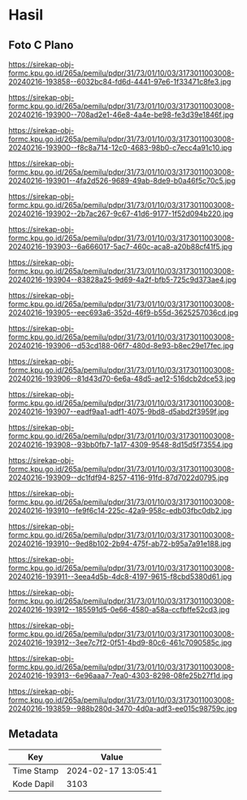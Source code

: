 # Hasil

## Foto C Plano

https://sirekap-obj-formc.kpu.go.id/265a/pemilu/pdpr/31/73/01/10/03/3173011003008-20240216-193858--6032bc84-fd6d-4441-97e6-1f33471c8fe3.jpg

https://sirekap-obj-formc.kpu.go.id/265a/pemilu/pdpr/31/73/01/10/03/3173011003008-20240216-193900--708ad2e1-46e8-4a4e-be98-fe3d39e1846f.jpg

https://sirekap-obj-formc.kpu.go.id/265a/pemilu/pdpr/31/73/01/10/03/3173011003008-20240216-193900--f8c8a714-12c0-4683-98b0-c7ecc4a91c10.jpg

https://sirekap-obj-formc.kpu.go.id/265a/pemilu/pdpr/31/73/01/10/03/3173011003008-20240216-193901--4fa2d526-9689-49ab-8de9-b0a46f5c70c5.jpg

https://sirekap-obj-formc.kpu.go.id/265a/pemilu/pdpr/31/73/01/10/03/3173011003008-20240216-193902--2b7ac267-9c67-41d6-9177-1f52d094b220.jpg

https://sirekap-obj-formc.kpu.go.id/265a/pemilu/pdpr/31/73/01/10/03/3173011003008-20240216-193903--6a666017-5ac7-460c-aca8-a20b88cf41f5.jpg

https://sirekap-obj-formc.kpu.go.id/265a/pemilu/pdpr/31/73/01/10/03/3173011003008-20240216-193904--83828a25-9d69-4a2f-bfb5-725c9d373ae4.jpg

https://sirekap-obj-formc.kpu.go.id/265a/pemilu/pdpr/31/73/01/10/03/3173011003008-20240216-193905--eec693a6-352d-46f9-b55d-3625257036cd.jpg

https://sirekap-obj-formc.kpu.go.id/265a/pemilu/pdpr/31/73/01/10/03/3173011003008-20240216-193906--d53cd188-06f7-480d-8e93-b8ec29e17fec.jpg

https://sirekap-obj-formc.kpu.go.id/265a/pemilu/pdpr/31/73/01/10/03/3173011003008-20240216-193906--81d43d70-6e6a-48d5-ae12-516dcb2dce53.jpg

https://sirekap-obj-formc.kpu.go.id/265a/pemilu/pdpr/31/73/01/10/03/3173011003008-20240216-193907--eadf9aa1-adf1-4075-9bd8-d5abd2f3959f.jpg

https://sirekap-obj-formc.kpu.go.id/265a/pemilu/pdpr/31/73/01/10/03/3173011003008-20240216-193908--93bb0fb7-1a17-4309-9548-8d15d5f73554.jpg

https://sirekap-obj-formc.kpu.go.id/265a/pemilu/pdpr/31/73/01/10/03/3173011003008-20240216-193909--dc1fdf94-8257-4116-91fd-87d7022d0795.jpg

https://sirekap-obj-formc.kpu.go.id/265a/pemilu/pdpr/31/73/01/10/03/3173011003008-20240216-193910--fe9f6c14-225c-42a9-958c-edb03fbc0db2.jpg

https://sirekap-obj-formc.kpu.go.id/265a/pemilu/pdpr/31/73/01/10/03/3173011003008-20240216-193910--9ed8b102-2b94-475f-ab72-b95a7a91e188.jpg

https://sirekap-obj-formc.kpu.go.id/265a/pemilu/pdpr/31/73/01/10/03/3173011003008-20240216-193911--3eea4d5b-4dc8-4197-9615-f8cbd5380d61.jpg

https://sirekap-obj-formc.kpu.go.id/265a/pemilu/pdpr/31/73/01/10/03/3173011003008-20240216-193912--185591d5-0e66-4580-a58a-ccfbffe52cd3.jpg

https://sirekap-obj-formc.kpu.go.id/265a/pemilu/pdpr/31/73/01/10/03/3173011003008-20240216-193912--3ee7c7f2-0f51-4bd9-80c6-461c7090585c.jpg

https://sirekap-obj-formc.kpu.go.id/265a/pemilu/pdpr/31/73/01/10/03/3173011003008-20240216-193913--6e96aaa7-7ea0-4303-8298-08fe25b27f1d.jpg

https://sirekap-obj-formc.kpu.go.id/265a/pemilu/pdpr/31/73/01/10/03/3173011003008-20240216-193859--988b280d-3470-4d0a-adf3-ee015c98759c.jpg


## Metadata

| Key        | Value               |
| ---------- | ------------------- |
| Time Stamp | 2024-02-17 13:05:41 |
| Kode Dapil | 3103                |



